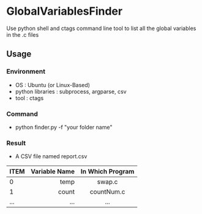 # GlobalVariablesFinder
Use python shell and ctags command line tool to list all the global variables in the .c files

## Usage
### Environment
- OS : Ubuntu (or Linux-Based)
- python libraries : subprocess, argparse, csv
- tool : ctags

### Command
- python finder.py -f "your folder name"

### Result
- A CSV file named report.csv

| ITEM | Variable Name | In Which Program |
| :-----| ----: | :----: |
| 0 | temp | swap.c |
| 1 | count | countNum.c |
| ... | ... | ... |
